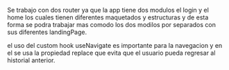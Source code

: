 Se trabajo con dos router ya que la app tiene dos modulos el login y el home los cuales tienen diferentes maquetados y estructuras y de esta forma se podra trabajar mas comodo los dos modilos por separados con sus diferentes landingPage.

el uso del custom hook useNavigate es importante para la navegacion y en el se usa la propiedad replace que evita que el usuario pueda regresar al historial anterior.
